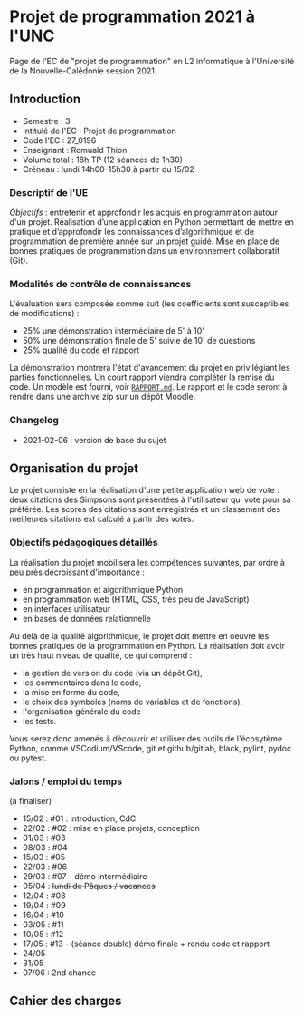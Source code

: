 Projet de programmation 2021 à l'UNC
====================================

Page de l'EC de "projet de programmation" en L2 informatique à l'Université de la Nouvelle-Calédonie session 2021.

Introduction
------------

* Semestre : 3
* Intitulé de l'EC : Projet de programmation
* Code l'EC : 27_0196
* Enseignant : Romuald Thion
* Volume total : 18h TP (12 séances de 1h30)
* Créneau : lundi 14h00-15h30 à partir du 15/02

### Descriptif de l'UE

*Objectifs* : entretenir et approfondir les acquis en programmation autour d'un projet. Réalisation d’une application en Python permettant de mettre en pratique et d’approfondir les connaissances d’algorithmique et de programmation de première année sur un projet guidé.
Mise en place de bonnes pratiques de programmation dans un environnement collaboratif (Git).

### Modalités de contrôle de connaissances

L'évaluation sera composée comme suit (les coefficients sont susceptibles de modifications) :

* 25% une démonstration intermédiaire de 5' à 10'
* 50% une démonstration finale de 5' suivie de 10' de questions
* 25% qualité du code et rapport

La démonstration montrera l'état d'avancement du projet en privilégiant les parties fonctionnelles.
Un court rapport viendra compléter la remise du code. Un modèle est fourni, voir [`RAPPORT.md`](RAPPORT.md).
Le rapport et le code seront à rendre dans une archive zip sur un dépôt Moodle.

### Changelog

* 2021-02-06 : version de base du sujet

Organisation du projet
----------------------

Le projet consiste en la réalisation d'une petite application web de vote : deux citations des Simpsons sont présentées à l'utilisateur qui vote pour sa préférée.
Les scores des citations sont enregistrés et un classement des meilleures citations est calculé à partir des votes.

### Objectifs pédagogiques détaillés

La réalisation du projet mobilisera les compétences suivantes, par ordre à peu près décroissant d'importance :

* en programmation et algorithmique Python
* en programmation web (HTML, CSS, très peu de JavaScript)
* en interfaces utilisateur
* en bases de données relationnelle

Au delà de la qualité algorithmique, le projet doit mettre en oeuvre les bonnes pratiques de la programmation en Python.
La réalisation doit avoir un très haut niveau de qualité, ce qui comprend :

* la gestion de version du code (via un dépôt Git),
* les commentaires dans le code,
* la mise en forme du code,
* le choix des symboles (noms de variables et de fonctions),
* l'organisation générale du code
* les tests.

Vous serez donc amenés à découvrir et utiliser des outils de l'écosytème Python, comme VSCodium/VScode, git et github/gitlab, black, pylint, pydoc ou pytest.

### Jalons / emploi du temps

(à finaliser)

* 15/02 : #01 : introduction, CdC
* 22/02 : #02 : mise en place projets, conception
* 01/03 : #03
* 08/03 : #04
* 15/03 : #05
* 22/03 : #06
* 29/03 : #07 - démo intermédiaire
* 05/04 : ~~lundi de Pâques / vacances~~
* 12/04 : #08
* 19/04 : #09
* 16/04 : #10
* 03/05 : #11
* 10/05 : #12
* 17/05 : #13 - (séance double) démo finale + rendu code et rapport
* 24/05
* 31/05
* 07/06 : 2nd chance

Cahier des charges
------------------
